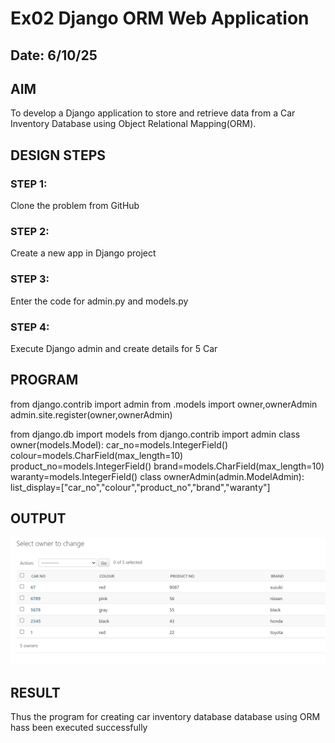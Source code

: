 # Ex02 Django ORM Web Application
## Date: 6/10/25

## AIM
To develop a Django application to store and retrieve data from a Car Inventory Database using Object Relational Mapping(ORM).

## DESIGN STEPS

### STEP 1:
Clone the problem from GitHub

### STEP 2:
Create a new app in Django project

### STEP 3:
Enter the code for admin.py and models.py

### STEP 4:
Execute Django admin and create details for 5 Car 

## PROGRAM

from django.contrib import admin
from .models import owner,ownerAdmin
admin.site.register(owner,ownerAdmin)

from django.db import models
from django.contrib import admin
class owner(models.Model):
    car_no=models.IntegerField()
    colour=models.CharField(max_length=10)
    product_no=models.IntegerField()
    brand=models.CharField(max_length=10)
    waranty=models.IntegerField()
class ownerAdmin(admin.ModelAdmin):
    list_display=["car_no","colour","product_no","brand","waranty"]   




## OUTPUT
![alt text](<Screenshot 2025-10-06 231118.png>)



## RESULT
Thus the program for creating car inventory database database using ORM hass been executed successfully
